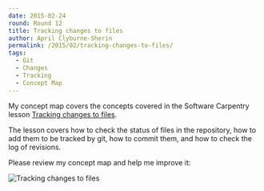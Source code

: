```yaml
---
date: 2015-02-24
round: Round 12
title: Tracking changes to files
author: April Clyburne-Sherin
permalink: /2015/02/tracking-changes-to-files/
tags:
  - Git
  - Changes
  - Tracking
  - Concept Map
---
```

My concept map covers the concepts covered in the Software Carpentry lesson [Tracking changes to files](http://swcarpentry.github.io/git-novice/01-backup.html).

The lesson covers how to check the status of files in the repository, how to add them to be tracked by git, how to commit them, and how to check the log of revisions.

Please review my concept map and help me improve it:

![Tracking changes to files](http://i.imgur.com/tkC9uDy.jpg?2)
